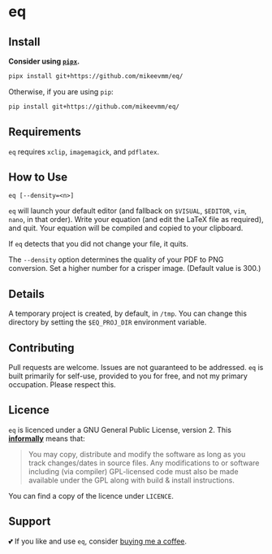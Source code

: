 # eq

## Install

**Consider using [`pipx`][pipx].**

```bash
pipx install git+https://github.com/mikeevmm/eq/
```

Otherwise, if you are using `pip`:

```bash
pip install git+https://github.com/mikeevmm/eq/
```

## Requirements

`eq` requires `xclip`, `imagemagick`, and `pdflatex`.

## How to Use

```
eq [--density=<n>]
```

`eq` will launch your default editor (and fallback on `$VISUAL`, `$EDITOR`, `vim`, `nano`, in that order). Write your equation (and edit the LaTeX file as required), and quit. Your equation will be compiled and copied to your clipboard.

If `eq` detects that you did not change your file, it quits.

The `--density` option determines the quality of your PDF to PNG conversion. Set a higher number for a crisper image. (Default value is 300.)

## Details

A temporary project is created, by default, in `/tmp`. You can change this directory by setting the `$EQ_PROJ_DIR` environment variable.

## Contributing

Pull requests are welcome. Issues are not guaranteed to be addressed. `eq` is
built primarily for self-use, provided to you for free, and not my primary
occupation. Please respect this.

## Licence

`eq` is licenced under a GNU General Public License, version 2. This
[**informally**][GPLv2] means that:

> You may copy, distribute and modify the software as long as you track
> changes/dates in source files. Any modifications to or software including
> (via compiler) GPL-licensed code must also be made available under the GPL
> along with build & install instructions.

You can find a copy of the licence under `LICENCE`.

## Support

💕 If you like and use `eq`, consider
[buying me a coffee](https://www.paypal.me/miguelmurca/2.50).

[pipx]: https://github.com/pypa/pipx
[GPLv2]: https://tldrlegal.com/license/gnu-general-public-license-v2
